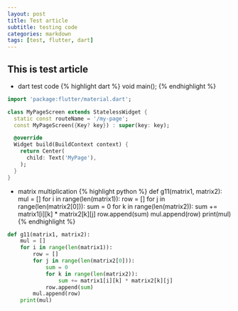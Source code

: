 ```yaml
---
layout: post
title: Test article
subtitle: testing code 
categories: markdown
tags: [test, flutter, dart]
---
```


## This is test article

* dart test code
{% highlight dart %}
void main();
{% endhighlight %}

~~~dart
import 'package:flutter/material.dart';

class MyPageScreen extends StatelessWidget {
  static const routeName = '/my-page';
  const MyPageScreen({Key? key}) : super(key: key);

  @override
  Widget build(BuildContext context) {
    return Center(
      child: Text('MyPage'),
    );
  }
}

~~~

* matrix multiplication
{% highlight python %}
def g11(matrix1, matrix2):
    mul = []
    for i in range(len(matrix1)):
        row = []
        for j in range(len(matrix2[0])):
            sum = 0
            for k in range(len(matrix2)):
                sum += matrix1[i][k] * matrix2[k][j]
            row.append(sum)
        mul.append(row)
    print(mul)
{% endhighlight %}

~~~python
def g11(matrix1, matrix2):
    mul = []
    for i in range(len(matrix1)):
        row = []
        for j in range(len(matrix2[0])):
            sum = 0
            for k in range(len(matrix2)):
                sum += matrix1[i][k] * matrix2[k][j]
            row.append(sum)
        mul.append(row)
    print(mul)

~~~

